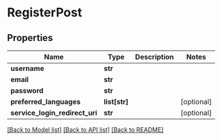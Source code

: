 # RegisterPost

## Properties
Name | Type | Description | Notes
------------ | ------------- | ------------- | -------------
**username** | **str** |  | 
**email** | **str** |  | 
**password** | **str** |  | 
**preferred_languages** | **list[str]** |  | [optional] 
**service_login_redirect_uri** | **str** |  | [optional] 

[[Back to Model list]](../README.md#documentation-for-models) [[Back to API list]](../README.md#documentation-for-api-endpoints) [[Back to README]](../README.md)


